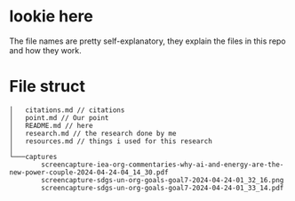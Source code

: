 # lookie here
The file names are pretty self-explanatory, they explain the files in this repo and how they work.

# File struct
```
│   citations.md // citations
│   point.md // Our point
│   README.md // here
│   research.md // the research done by me
│   resources.md // things i used for this research
│
└───captures
        screencapture-iea-org-commentaries-why-ai-and-energy-are-the-new-power-couple-2024-04-24-04_14_30.pdf
        screencapture-sdgs-un-org-goals-goal7-2024-04-24-01_32_16.png
        screencapture-sdgs-un-org-goals-goal7-2024-04-24-01_33_14.pdf
```